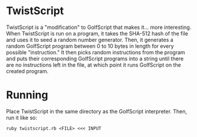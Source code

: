 # TwistScript
TwistScript is a "modification" to GolfScript that makes it... more interesting. When TwistScript is run on a program, it takes the SHA-512 hash of the file and uses it to seed a random number generator. Then, it generates a random GolfScript program between 0 to 10 bytes in length for every possible "instruction." It then picks random instructions from the program and puts their corresponding GolfScript programs into a string until there are no instructions left in the file, at which point it runs GolfScript on the created program.

# Running

Place TwistScript in the same directory as the GolfScript interpreter. Then, run it like so:

`ruby twistscript.rb <FILE> <<< INPUT`
